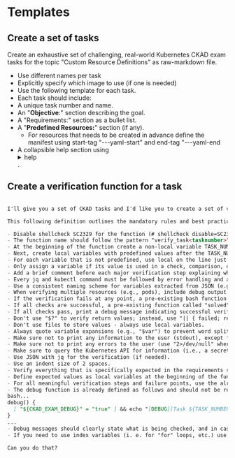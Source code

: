 # Templates

## Create a set of tasks

Create an exhaustive set of challenging, real-world Kubernetes CKAD exam tasks for the topic "Custom Resource Definitions" as raw-markdown file.

- Use different names per task
- Explicitly specify which image to use (if one is needed)
- Use the following template for each task.
- Each task should include:
- A unique task number and name.
- An "__Objective__:" section describing the goal.
- A "Requirements:" section as a bullet list.
- A "__Predefined Resources:__" section (if any).
  - For resources that needs to be created in advance define the manifest using start-tag "---yaml-start" and end-tag "---yaml-end
- A collapsible help section using <details><summary>help</summary></details>.

## Create a verification function for a task

```markdown

I'll give you a set of CKAD tasks and I'd like you to create a set of verification scripts for the tasks.

This following definition outlines the mandatory rules and best practices for creating bash verification scripts for CKAD tasks. Please adhere to these specifications ensures consistency, robustness, and clear debugging output.

- Disable shellcheck SC2329 for the function (# shellcheck disable=SC2329)
- The function name should follow the pattern "verify_task<tasknumber>"
- At the beginning of the function create a non-local variable TASK_NUMBER="<tasknumber>".
- Next, create local variables with predefined values after the TASK_NUMBER.
- For each variable that is not predefined, use local on the line just before its first assignment, instead of declaring all local variables at the beginning of the function.
- Only assign a variable if its value is used in a check, comparison, or further processing. Do not assign variables for values that are not used, and do not assign variables solely for documentation or debug output. If a command is only used to check for success or failure, do not assign its output to a variable unless you need to process that output. If you run a command whose output is not assigned to a variable, always redirect its output (stdout and stderr) to /dev/null to prevent any unintended printing.
- Add a brief comment before each major verification step explaining what is being checked.
- Every jq and kubectl command must be followed by error handling and a debug message if it fails.
- Use a consistent naming scheme for variables extracted from JSON (e.g., prefix with rs_ for ReplicaSet-related variables).
- When verifying multiple resources (e.g., pods), include debug output for each item checked, especially on failure.
- If the verification fails at any point, a pre-existing bash function called "failed" should be called and the function should return.
- If all checks are successful, a pre-existing function called "solved" should be called and the function should return.
- If all checks pass, print a debug message indicating successful verification before calling solved.
- Don't use "$?" to verify return values; instead, use "|| { failed; return; }".
- Don't use files to store values - always use local variables.
- Always quote variable expansions (e.g., "$var") to prevent word splitting and globbing.
- Make sure not to print any information to the user (stdout), except for debug messages as described below.
- Make sure not to print any errors to the user (use "2>/dev/null" where needed).
- Make sure to query the Kubernetes API for information (i.e., a secret resource) only once, get it as JSON, and use the JSON variable afterwards.
- Use JSON with jq for the verification (if needed).
- Use an indent size of 2 spaces.
- Verify everything that is specifically expected in the requirements section of the task.
- Define expected values as local variables at the beginning of the function under the TASK_NUMBER.
- For all meaningful verification steps and failure points, use the already provided debug function to print context-specific debug messages. Do not use echo or print statements directly for debug output.
- The debug function is already defined as follows and should not be redefined in your function:
bash...
debug() {
  [ "${CKAD_EXAM_DEBUG}" = "true" ] && echo "[DEBUG][Task ${TASK_NUMBER}] $1"
}
...
- Debug messages should clearly state what is being checked, and in case of failure, what was expected and what was found.
- If you need to use index variables (i. e. for "for" loops, etc.) use local variables where possible.

Can you do that?
```
